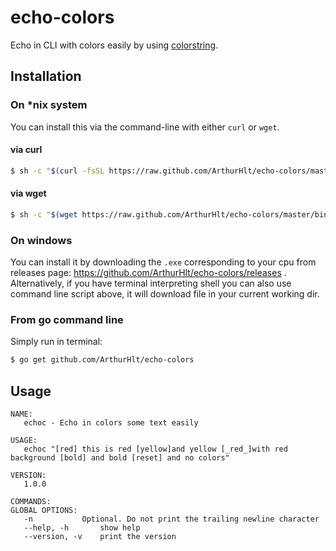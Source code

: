 # echo-colors

Echo in CLI with colors easily by using [colorstring](https://github.com/mitchellh/colorstring).

## Installation

### On *nix system

You can install this via the command-line with either `curl` or `wget`.

#### via curl

```bash
$ sh -c "$(curl -fsSL https://raw.github.com/ArthurHlt/echo-colors/master/bin/install.sh)"
```

#### via wget

```bash
$ sh -c "$(wget https://raw.github.com/ArthurHlt/echo-colors/master/bin/install.sh -O -)"
```

### On windows

You can install it by downloading the `.exe` corresponding to your cpu from releases page: https://github.com/ArthurHlt/echo-colors/releases .
Alternatively, if you have terminal interpreting shell you can also use command line script above, it will download file in your current working dir.

### From go command line

Simply run in terminal:

```bash
$ go get github.com/ArthurHlt/echo-colors
```

## Usage

```
NAME:
   echoc - Echo in colors some text easily

USAGE:
   echoc "[red] this is red [yellow]and yellow [_red_]with red background [bold] and bold [reset] and no colors"

VERSION:
   1.0.0

COMMANDS:
GLOBAL OPTIONS:
   -n			Optional. Do not print the trailing newline character
   --help, -h		show help
   --version, -v	print the version
```